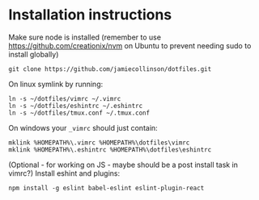 Installation instructions
========

Make sure node is installed (remember to use https://github.com/creationix/nvm on Ubuntu to prevent needing sudo to install globally)

```
git clone https://github.com/jamiecollinson/dotfiles.git
```

On linux symlink by running:
```
ln -s ~/dotfiles/vimrc ~/.vimrc
ln -s ~/dotfiles/eshintrc ~/.eshintrc
ln -s ~/dotfiles/tmux.conf ~/.tmux.conf
```

On windows your `_vimrc` should just contain:
```
mklink %HOMEPATH%\.vimrc %HOMEPATH%\dotfiles\vimrc
mklink %HOMEPATH%\.eshintrc %HOMEPATH%\dotfiles\eshintrc
```

(Optional - for working on JS - maybe should be a post install task in vimrc?)
Install eshint and plugins:
```
npm install -g eslint babel-eslint eslint-plugin-react
```
